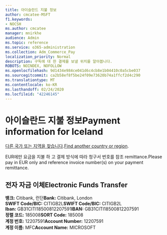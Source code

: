 ```yaml
---
title: 아이슬란드 지불 정보
author: cmcatee-MSFT
f1.keywords:
- NOCSH
ms.author: cmcatee
manager: mnirkhe
audience: Admin
ms.topic: reference
ms.service: o365-administration
ms.collection: Adm_Commerce_Pay
localization_priority: Normal
description: 구독에 대 한 결제를 보낼 위치를 알아봅니다.
ROBOTS: NOINDEX, NOFOLLOW
ms.openlocfilehash: 9d1434e984ce041d6c4cb8e1b04410c0a5cbe037
ms.sourcegitcommit: ca2b58ef8f5be24f09e73620b74a1ffcf2d4c290
ms.translationtype: MT
ms.contentlocale: ko-KR
ms.lasthandoff: 02/24/2020
ms.locfileid: "42246145"
---
```

# <a name="payment-information-for-iceland"></a><span data-ttu-id="9de07-103">아이슬란드 지불 정보</span><span class="sxs-lookup"><span data-stu-id="9de07-103">Payment information for Iceland</span></span>

<span data-ttu-id="9de07-104">[다른 국가 또는 지역을 찾습니다](../billing-and-payments/pay-for-your-subscription.md).</span><span class="sxs-lookup"><span data-stu-id="9de07-104">[Find another country or region](../billing-and-payments/pay-for-your-subscription.md).</span></span>

<span data-ttu-id="9de07-105">EUR에만 요금을 지불 하 고 결제 방식에 따라 청구서 번호를 참조 remittance.</span><span class="sxs-lookup"><span data-stu-id="9de07-105">Please pay in EUR only and reference invoice number(s) on your payment remittance.</span></span>

## <a name="electronic-funds-transfer"></a><span data-ttu-id="9de07-106">전자 자금 이체</span><span class="sxs-lookup"><span data-stu-id="9de07-106">Electronic Funds Transfer</span></span>

<span data-ttu-id="9de07-107">**뱅크:** Citibank, 런던</span><span class="sxs-lookup"><span data-stu-id="9de07-107">**Bank:** Citibank, London</span></span>  
<span data-ttu-id="9de07-108">**SWIFT Code/BIC:** CITIGB2L</span><span class="sxs-lookup"><span data-stu-id="9de07-108">**SWIFT Code/BIC:** CITIGB2L</span></span>  
<span data-ttu-id="9de07-109">**Iban:** GB31CITI18500812207591</span><span class="sxs-lookup"><span data-stu-id="9de07-109">**IBAN:** GB31CITI18500812207591</span></span>  
<span data-ttu-id="9de07-110">**정렬 코드:** 185008</span><span class="sxs-lookup"><span data-stu-id="9de07-110">**SORT Code:** 185008</span></span>  
<span data-ttu-id="9de07-111">**계정 번호:** 12207591</span><span class="sxs-lookup"><span data-stu-id="9de07-111">**Account Number:** 12207591</span></span>  
<span data-ttu-id="9de07-112">**계정 이름:** MFC</span><span class="sxs-lookup"><span data-stu-id="9de07-112">**Account Name:** MICROSOFT</span></span>